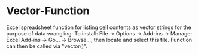 # Vector-Function
Excel spreadsheet function for listing cell contents as vector strings for the purpose of data wrangling. To install: File -> Options -> Add-ins -> Manage: Excel Add-ins -> Go... -> Browse..., then locate and select this file. Function can then be called via "vector()".
